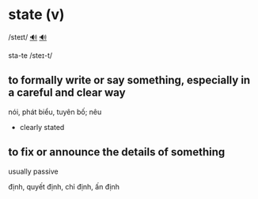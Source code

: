 # state (v)

/steɪt/ [🔊](https://www.oxfordlearnersdictionaries.com/media/english/uk_pron/s/sta/state/state__gb_2.mp3) [🔊](https://www.oxfordlearnersdictionaries.com/media/english/us_pron/s/sta/state/state__us_1.mp3)

sta-te /steɪ-t/

## to formally write or say something, especially in a careful and clear way

nói, phát biểu, tuyên bố; nêu

- clearly stated

## to fix or announce the details of something

usually passive

định, quyết định, chỉ định, ấn định